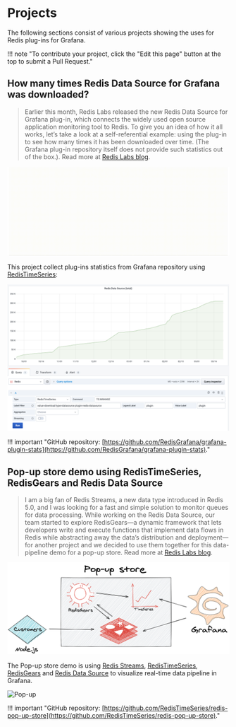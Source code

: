# Projects

The following sections consist of various projects showing the uses for Redis plug-ins for Grafana.

!!! note "To contribute your project, click the "Edit this page" button at the top to submit a Pull Request."

## How many times Redis Data Source for Grafana was downloaded?

> Earlier this month, Redis Labs released the new Redis Data Source for Grafana plug-in, which connects the widely used open source application monitoring tool to Redis. To give you an idea of how it all works, let’s take a look at a self-referential example: using the plug-in to see how many times it has been downloaded over time. (The Grafana plug-in repository itself does not provide such statistics out of the box.). Read more at [Redis Labs blog](https://redislabs.com/blog/how-to-use-the-new-redis-data-source-for-grafana-plug-in/).

![How many times Redis Data Source for Grafana was downloaded?](images/redis-grafana-stats.gif)

This project collect plug-ins statistics from Grafana repository using [RedisTimeSeries](https://oss.redislabs.com/redistimeseries/):

![Stats](https://raw.githubusercontent.com/RedisGrafana/grafana-plugin-stats/master/images/redis-datasource-stats.png)

!!! important "GitHub repository: [https://github.com/RedisGrafana/grafana-plugin-stats](https://github.com/RedisGrafana/grafana-plugin-stats)."

## Pop-up store demo using RedisTimeSeries, RedisGears and Redis Data Source

> I am a big fan of Redis Streams, a new data type introduced in Redis 5.0, and I was looking for a fast and simple solution to monitor queues for data processing. While working on the Redis Data Source, our team started to explore RedisGears—a dynamic framework that lets developers write and execute functions that implement data flows in Redis while abstracting away the data’s distribution and deployment—for another project and we decided to use them together for this data-pipeline demo for a pop-up store. Read more at [Redis Labs blog](https://redislabs.com/blog/3-real-life-apps-built-with-redis-data-source-for-grafana/).

![Redis Pop-up store](images/redis-pop-up-store.png)

The Pop-up store demo is using [Redis Streams](https://redis.io/topics/streams-intro), [RedisTimeSeries](https://oss.redislabs.com/redistimeseries/), [RedisGears](https://oss.redislabs.com/redisgears/) and [Redis Data Source](https://github.com/RedisTimeSeries/grafana-redis-datasource) to visualize real-time data pipeline in Grafana.

![Pop-up](https://raw.githubusercontent.com/RedisTimeSeries/redis-pop-up-store/master/images/pop-up.gif)

!!! important "GitHub repository: [https://github.com/RedisTimeSeries/redis-pop-up-store](https://github.com/RedisTimeSeries/redis-pop-up-store)."
